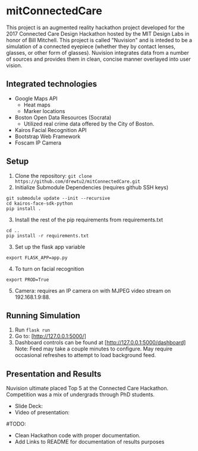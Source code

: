 # mitConnectedCare

This project is an augmented reality hackathon project developed for the 2017
Connected Care Design Hackathon hosted by the MIT Design Labs in honor of Bill
Mitchell. This project is called "Nuvision" and is inteded to be a simulation of
a connected eyepiece (whether they by contact lenses, glasses, or other form of
glasses). Nuvision integrates data from a number of sources and provides them in
clean, concise manner overlayed into user vision.

## Integrated technologies
- Google Maps API
  - Heat maps
  - Marker locations
- Boston Open Data Resources (Socrata)
  - Utilized real crime data offered by the City of Boston.
- Kairos Facial Recognition API
- Bootstrap Web Framework
- Foscam IP Camera 

## Setup
1. Clone the repository: 
  ```git clone https://github.com/drewtu2/mitConnectedCare.git```
2. Initialize Submodule Dependencies (requires github SSH keys)
  ```
  git submodule update --init --recursive  
  cd kairos-face-sdk-python
  pip install .  
  ```  
3. Install the rest of the pip requirements from requirements.txt
  ```
  cd ..  
  pip install -r requirements.txt  
  ```
3. Set up the flask app variable
  ```
  export FLASK_APP=app.py
  ```
4. To turn on facial recognition
  ```
  export PROD=True
  ```
5. Camera: requires an IP camera on with MJPEG video stream on 192.168.1.9:88. 

## Running Simulation
1. Run `flask run`
2. Go to: [http://127.0.0.1:5000/]
3. Dashboard controls can be found at [http://127.0.0.1:5000/dashboard]
Note: Feed may take a couple minutes to configure. May require occasional refreshes
to attempt to load background feed. 

## Presentation and Results
Nuvision ultimate placed Top 5 at the Connected Care Hackathon. Competition was
a mix of undergrads through PhD students. 
- Slide Deck:
- Video of presentation: 

#TODO: 
- Clean Hackathon code with proper documentation. 
- Add Links to README for documentation of results purposes
